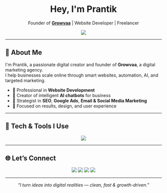 <h1 align="center">Hey, I'm Prantik</h1>

<p align="center">
  Founder of <a href="https://growvaa.in" target="_blank"><b>Growvaa</b></a> | Website Developer | Freelancer 
</p>

<p align="center">
  <img src="https://readme-typing-svg.herokuapp.com/?lines=Founder+of+Growvaa;Website+Developer;AI+Chatbot+Creator;SEO+%7C+Ads+%7C+Marketing+Strategist&center=true&width=500&height=45">
</p>

---

## 🚀 About Me

I'm Prantik, a passionate digital creator and founder of **Growvaa**, a digital marketing agency.  
I help businesses scale online through smart websites, automation, AI, and targeted marketing.

- 💼 Professional in **Website Development**
- 🤖 Creator of intelligent **AI chatbots** for business
- 🚀 Strategist in **SEO**, **Google Ads**, **Email & Social Media Marketing**
- 🎯 Focused on results, design, and user experience

---

## 🧰 Tech & Tools I Use

<p align="center">
  <img src="https://skillicons.dev/icons?i=html,css,js,vite,nextjs,react,ts,tailwind,bootstrap,shopify,git,github,vercel,netlify,replit" />
</p>

---

## 🌐 Let’s Connect

<p align="center">
  <a href="mailto:prantikpratimmedhi@gmail.com"><img src="https://img.shields.io/badge/Email-prantikpratimmedhi@gmail.com-blue?style=for-the-badge&logo=gmail"></a>
  <a href="https://growvaa.in"><img src="https://img.shields.io/badge/Website-growvaa.com-darkgreen?style=for-the-badge&logo=google-chrome"></a>
  <a href="https://linkedin.com/in/prantikmedhi"><img src="https://img.shields.io/badge/LinkedIn-prantikmedhi-blue?style=for-the-badge&logo=linkedin"></a>
  <a href="https://twitter.com/prantikmedhi0"><img src="https://img.shields.io/badge/Twitter-@prantikmedhi0-1DA1F2?style=for-the-badge&logo=twitter"></a>
</p>

---

<p align="center"><i>“I turn ideas into digital realities — clean, fast & growth-driven.”</i></p>
